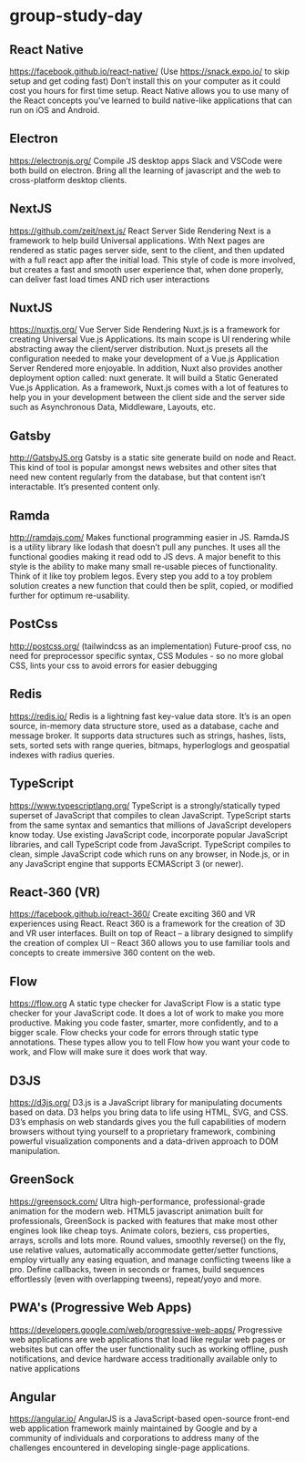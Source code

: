 # group-study-day

## React Native

https://facebook.github.io/react-native/ (Use https://snack.expo.io/ to skip setup and get coding fast) Don’t install this on your computer as it could cost you hours for first time setup. React Native allows you to use many of the React concepts you’ve learned to build native-like applications that can run on iOS and Android.

## Electron

https://electronjs.org/ Compile JS desktop apps Slack and VSCode were both build on electron. Bring all the learning of javascript and the web to cross-platform desktop clients.

## NextJS

https://github.com/zeit/next.js/ React Server Side Rendering Next is a framework to help build Universal applications. With Next pages are rendered as static pages server side, sent to the client, and then updated with a full react app after the initial load. This style of code is more involved, but creates a fast and smooth user experience that, when done properly, can deliver fast load times AND rich user interactions

## NuxtJS

https://nuxtjs.org/ Vue Server Side Rendering Nuxt.js is a framework for creating Universal Vue.js Applications. Its main scope is UI rendering while abstracting away the client/server distribution. Nuxt.js presets all the configuration needed to make your development of a Vue.js Application Server Rendered more enjoyable. In addition, Nuxt also provides another deployment option called: nuxt generate. It will build a Static Generated Vue.js Application. As a framework, Nuxt.js comes with a lot of features to help you in your development between the client side and the server side such as Asynchronous Data, Middleware, Layouts, etc.

## Gatsby

http://GatsbyJS.org Gatsby is a static site generate build on node and React. This kind of tool is popular amongst news websites and other sites that need new content regularly from the database, but that content isn’t interactable. It’s presented content only.

## Ramda

http://ramdajs.com/ Makes functional programming easier in JS. RamdaJS is a utility library like lodash that doesn’t pull any punches. It uses all the functional goodies making it read odd to JS devs. A major benefit to this style is the ability to make many small re-usable pieces of functionality. Think of it like toy problem legos. Every step you add to a toy problem solution creates a new function that could then be split, copied, or modified further for optimum re-usability.

## PostCss

http://postcss.org/ (tailwindcss as an implementation) Future-proof css, no need for preprocessor specific syntax, CSS Modules - so no more global CSS, lints your css to avoid errors for easier debugging

## Redis

https://redis.io/ Redis is a lightning fast key-value data store. It’s is an open source, in-memory data structure store, used as a database, cache and message broker. It supports data structures such as strings, hashes, lists, sets, sorted sets with range queries, bitmaps, hyperloglogs and geospatial indexes with radius queries.

## TypeScript

https://www.typescriptlang.org/ TypeScript is a strongly/statically typed superset of JavaScript that compiles to clean JavaScript. TypeScript starts from the same syntax and semantics that millions of JavaScript developers know today. Use existing JavaScript code, incorporate popular JavaScript libraries, and call TypeScript code from JavaScript. TypeScript compiles to clean, simple JavaScript code which runs on any browser, in Node.js, or in any JavaScript engine that supports ECMAScript 3 (or newer).

## React-360 (VR)

https://facebook.github.io/react-360/ Create exciting 360 and VR experiences using React. React 360 is a framework for the creation of 3D and VR user interfaces. Built on top of React – a library designed to simplify the creation of complex UI – React 360 allows you to use familiar tools and concepts to create immersive 360 content on the web.

## Flow

https://flow.org A static type checker for JavaScript Flow is a static type checker for your JavaScript code. It does a lot of work to make you more productive. Making you code faster, smarter, more confidently, and to a bigger scale. Flow checks your code for errors through static type annotations. These types allow you to tell Flow how you want your code to work, and Flow will make sure it does work that way.

## D3JS

https://d3js.org/ D3.js is a JavaScript library for manipulating documents based on data. D3 helps you bring data to life using HTML, SVG, and CSS. D3’s emphasis on web standards gives you the full capabilities of modern browsers without tying yourself to a proprietary framework, combining powerful visualization components and a data-driven approach to DOM manipulation.

## GreenSock

https://greensock.com/ Ultra high-performance, professional-grade animation for the modern web. HTML5 javascript animation built for professionals, GreenSock is packed with features that make most other engines look like cheap toys. Animate colors, beziers, css properties, arrays, scrolls and lots more. Round values, smoothly reverse() on the fly, use relative values, automatically accommodate getter/setter functions, employ virtually any easing equation, and manage conflicting tweens like a pro. Define callbacks, tween in seconds or frames, build sequences effortlessly (even with overlapping tweens), repeat/yoyo and more.

## PWA's (Progressive Web Apps)

https://developers.google.com/web/progressive-web-apps/
Progressive web applications are web applications that load like regular web pages or websites but can offer the user functionality such as working offline, push notifications, and device hardware access traditionally available only to native applications

## Angular

https://angular.io/
AngularJS is a JavaScript-based open-source front-end web application framework mainly maintained by Google and by a community of individuals and corporations to address many of the challenges encountered in developing single-page applications.
